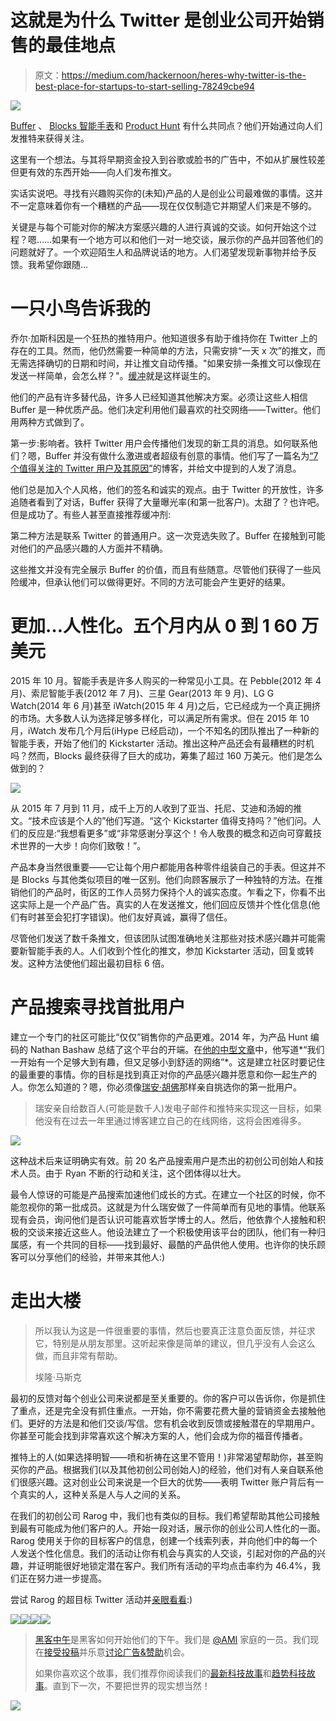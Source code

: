 # 这就是为什么 Twitter 是创业公司开始销售的最佳地点

> 原文：<https://medium.com/hackernoon/heres-why-twitter-is-the-best-place-for-startups-to-start-selling-78249cbe94>

![](img/7cc60f5af22fe607f67a4d33a0a1361b.png)

[Buffer](http://buffer.com) 、 [Blocks 智能手表](https://new.chooseblocks.com/discover/overview)和 [Product Hunt](http://www.producthunt.com/) 有什么共同点？他们开始通过向人们发推特来获得关注。

这里有一个想法。与其将早期资金投入到谷歌或脸书的广告中，不如从扩展性较差但更有效的东西开始——向人们发布推文。

实话实说吧。寻找有兴趣购买你的(未知)产品的人是创业公司最难做的事情。这并不一定意味着你有一个糟糕的产品——现在仅仅制造它并期望人们来是不够的。

关键是与每个可能对你的解决方案感兴趣的人进行真诚的交谈。如何开始这个过程？嗯……如果有一个地方可以和他们一对一地交谈，展示你的产品并回答他们的问题就好了。一个欢迎陌生人和品牌说话的地方。人们渴望发现新事物并给予反馈。我希望你跟随…

# 一只小鸟告诉我的

乔尔·加斯科因是一个狂热的推特用户。他知道很多有助于维持你在 Twitter 上的存在的工具。然而，他仍然需要一种简单的方法，只需安排“一天 x 次”的推文，而无需选择确切的日期和时间，并让推文自动传播。"如果安排一条推文可以像现在发送一样简单，会怎么样？"。[缓冲](https://buffer.com/)就是这样诞生的。

他们的产品有许多替代品，许多人已经知道其他解决方案。必须让这些人相信 Buffer 是一种优质产品。他们决定利用他们最喜欢的社交网络——Twitter。他们用两种方式做到了。

第一步:影响者。铁杆 Twitter 用户会传播他们发现的新工具的消息。如何联系他们？嗯，Buffer 并没有做什么激进或者超级有创意的事情。他们写了一篇名为[“7 个值得关注的 Twitter 用户及其原因”](https://blog.bufferapp.com/7-twitter-users-worth-following-and-why)的博客，并给文中提到的人发了消息。

他们总是加入个人风格，他们的签名和诚实的观点。由于 Twitter 的开放性，许多追随者看到了对话，Buffer 获得了大量曝光率(和第一批客户)。太甜了？也许吧。但是成功了。有些人甚至直接推荐缓冲剂:

第二种方法是联系 Twitter 的普通用户。这一次竞选失败了。Buffer 在接触到可能对他们的产品感兴趣的人方面并不精确。

这些推文并没有完全展示 Buffer 的价值，而且有些随意。尽管他们获得了一些风险缓冲，但承认他们可以做得更好。不同的方法可能会产生更好的结果。

# 更加…人性化。五个月内从 0 到 1 60 万美元

2015 年 10 月。智能手表是许多人购买的一种常见小工具。在 Pebble(2012 年 4 月)、索尼智能手表(2012 年 7 月)、三星 Gear(2013 年 9 月)、LG G Watch(2014 年 6 月)甚至 iWatch(2015 年 4 月)之后，它已经成为一个真正拥挤的市场。大多数人认为选择足够多样化，可以满足所有需求。但在 2015 年 10 月，iWatch 发布几个月后(iHype 已经启动)，一个不知名的团队推出了一种新的智能手表，开始了他们的 Kickstarter 活动。推出这种产品还会有最糟糕的时机吗？然而，Blocks 最终获得了巨大的成功，筹集了超过 160 万美元。他们是怎么做到的？

![](img/25622d8848311249bd52c4eb9a61b687.png)

从 2015 年 7 月到 11 月，成千上万的人收到了亚当、托尼、艾迪和汤姆的推文。“技术应该是个人的”他们写道。“这个 Kickstarter 值得支持吗？”他们问。人们的反应是:“我想看更多”或“非常感谢分享这个！令人敬畏的概念和迈向可穿戴技术世界的一大步！向你们致敬！”。

产品本身当然很重要——它让每个用户都能用各种零件组装自己的手表。但这并不是 Blocks 与其他类似项目的唯一区别。他们向顾客展示了一种独特的方法。在推销他们的产品时，街区的工作人员努力保持个人的诚实态度。乍看之下，你看不出这实际上是一个产品广告。真实的人在发送推文，他们回应反馈并个性化信息(他们有时甚至会犯打字错误)。他们友好真诚，赢得了信任。

尽管他们发送了数千条推文，但该团队试图准确地关注那些对技术感兴趣并可能需要新智能手表的人。人们收到个性化的推文，参加 Kickstarter 活动，回复或转发。这种方法使他们超出最初目标 6 倍。

# **产品搜索寻找首批用户**

建立一个专门的社区可能比“仅仅”销售你的产品更难。2014 年，为产品 Hunt 编码的 Nathan Bashaw 总结了这个平台的开端。在[他的中型文章](/lets-make-things/the-origin-of-product-hunt-7acb09e2593a#.7hwpie2ya)中，他写道*“我们一开始有一个足够大到有趣，但又足够小到舒适的网络”*。这是建立社区时要记住的最重要的事情。你的目标是找到真正对你的产品感兴趣并愿意和你一起生产的人。你怎么知道的？嗯，你必须像[瑞安·胡佛](https://twitter.com/rrhoover)那样亲自挑选你的第一批用户。

> 瑞安亲自给数百人(可能是数千人)发电子邮件和推特来实现这一目标，如果他没有在过去一年里通过博客建立自己的在线网络，这将会困难得多。

![](img/6ff6d2cf91ce4cac277c003b56444d91.png)

这种战术后来证明确实有效。前 20 名产品搜索用户是杰出的初创公司创始人和技术人员。由于 Ryan 不断的行动和关注，这个团体得以壮大。

最令人惊讶的可能是产品搜索加速他们成长的方式。在建立一个社区的时候，你不能忽视你的第一批成员。这就是为什么瑞安做了一件简单而有见地的事情。他联系现有会员，询问他们是否认识可能喜欢哲学博士的人。然后，他依靠个人接触和积极的交谈来接近这些人。他设法建立了一个积极使用该平台的团队，他们有一种归属感，有一个共同的目标——找到最好、最酷的产品供他人使用。也许你的快乐顾客可以分享他们的经验，并带来其他人:)

# 走出大楼

> 所以我认为这是一件很重要的事情，然后也要真正注意负面反馈，并征求它，特别是从朋友那里。这听起来像是简单的建议，但几乎没有人会这么做，而且非常有帮助。
> 
> 埃隆·马斯克

最初的反馈对每个创业公司来说都是至关重要的。你的客户可以告诉你，你是抓住了重点，还是完全没有抓住重点。一开始，你不需要花费大量的营销资金去接触他们。更好的方法是和他们交谈/写信。您有机会收到反馈或接触潜在的早期用户。你甚至可能会找到非常喜欢这个解决方案的人，他们会成为你的福音传播者。

推特上的人(如果选择明智——喷和祈祷在这里不管用！)非常渴望帮助你，甚至购买你的产品。根据我们(以及其他初创公司创始人)的经验，他们对有人亲自联系他们很感兴趣。这对创业公司来说是一个巨大的优势——表明 Twitter 账户背后有一个真实的人，这种关系是人与人之间的关系。

在我们的初创公司 Rarog 中，我们也有类似的目标。我们希望帮助其他公司接触到最有可能成为他们客户的人。开始一段对话，展示你的创业公司人性化的一面。Rarog 使用关于你的目标客户的信息，创建一个线索列表，并向他们中的每一个人发送个性化信息。我们的活动让你有机会与真实的人交谈，引起对你的产品的兴趣，并证明能很好地锁定潜在客户。我们所有活动的平均点击率约为 46.4%，我们正在努力进一步提高。

尝试 Rarog 的超目标 Twitter 活动并[亲眼看看](http://rarog.io/):)

![](img/4a3ca25009f4d01067873006995f68c3.png)[![](img/50ef4044ecd4e250b5d50f368b775d38.png)](http://bit.ly/HackernoonFB)[![](img/979d9a46439d5aebbdcdca574e21dc81.png)](https://goo.gl/k7XYbx)[![](img/2930ba6bd2c12218fdbbf7e02c8746ff.png)](https://goo.gl/4ofytp)

> [黑客中午](http://bit.ly/Hackernoon)是黑客如何开始他们的下午。我们是 [@AMI](http://bit.ly/atAMIatAMI) 家庭的一员。我们现在[接受投稿](http://bit.ly/hackernoonsubmission)并乐意[讨论广告&赞助](mailto:partners@amipublications.com)机会。
> 
> 如果你喜欢这个故事，我们推荐你阅读我们的[最新科技故事](http://bit.ly/hackernoonlatestt)和[趋势科技故事](https://hackernoon.com/trending)。直到下一次，不要把世界的现实想当然！

[![](img/be0ca55ba73a573dce11effb2ee80d56.png)](https://goo.gl/Ahtev1)